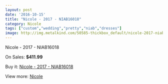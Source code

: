 ```yaml
---
layout: post
date: '2016-10-15'
title: "Nicole - 2017 - NIAB16018"
category: Nicole
tags: ["custom","wedding","pretty","niab","dresses"]
image: http://img.metalkind.com/50585-thickbox_default/nicole-2017-niab16018.jpg
---
```

Nicole - 2017 - NIAB16018

On Sales: **$411.99**
<a href="https://www.metalkind.com/en/nicole/14185-nicole-2017-niab16018.html"><amp-img layout="responsive" width="600" height="600" src="//img.metalkind.com/50585-thickbox_default/nicole-2017-niab16018.jpg" alt="Nicole - 2017 - NIAB16018 0" /></a>
<a href="https://www.metalkind.com/en/nicole/14185-nicole-2017-niab16018.html"><amp-img layout="responsive" width="600" height="600" src="//img.metalkind.com/50586-thickbox_default/nicole-2017-niab16018.jpg" alt="Nicole - 2017 - NIAB16018 1" /></a>
<a href="https://www.metalkind.com/en/nicole/14185-nicole-2017-niab16018.html"><amp-img layout="responsive" width="600" height="600" src="//img.metalkind.com/50587-thickbox_default/nicole-2017-niab16018.jpg" alt="Nicole - 2017 - NIAB16018 2" /></a>
<a href="https://www.metalkind.com/en/nicole/14185-nicole-2017-niab16018.html"><amp-img layout="responsive" width="600" height="600" src="//img.metalkind.com/50588-thickbox_default/nicole-2017-niab16018.jpg" alt="Nicole - 2017 - NIAB16018 3" /></a>

Buy it: [Nicole - 2017 - NIAB16018](https://www.metalkind.com/en/nicole/14185-nicole-2017-niab16018.html "Nicole - 2017 - NIAB16018")

View more: [Nicole](https://www.metalkind.com/en/163-nicole "Nicole")